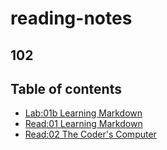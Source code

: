 # reading-notes
## 102
## Table of contents
- [Lab:01b Learning Markdown](102/class1.md)
- [Read:01 Learning Markdown](102/class2.md)
- [Read:02 The Coder's Computer](102/class3.md)